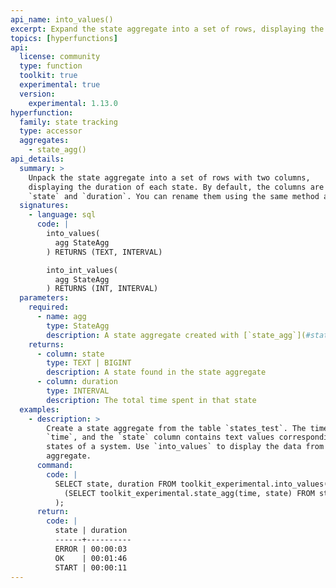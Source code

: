```yaml
---
api_name: into_values()
excerpt: Expand the state aggregate into a set of rows, displaying the duration of each state
topics: [hyperfunctions]
api:
  license: community
  type: function
  toolkit: true
  experimental: true
  version:
    experimental: 1.13.0
hyperfunction:
  family: state tracking
  type: accessor
  aggregates:
    - state_agg()
api_details:
  summary: >
    Unpack the state aggregate into a set of rows with two columns,
    displaying the duration of each state. By default, the columns are named
    `state` and `duration`. You can rename them using the same method as renaming a table.
  signatures:
    - language: sql
      code: |
        into_values(
          agg StateAgg
        ) RETURNS (TEXT, INTERVAL)

        into_int_values(
          agg StateAgg
        ) RETURNS (INT, INTERVAL)
  parameters:
    required:
      - name: agg
        type: StateAgg
        description: A state aggregate created with [`state_agg`](#state_agg)
    returns:
      - column: state
        type: TEXT | BIGINT
        description: A state found in the state aggregate
      - column: duration
        type: INTERVAL
        description: The total time spent in that state
  examples:
    - description: >
        Create a state aggregate from the table `states_test`. The time column is named
        `time`, and the `state` column contains text values corresponding to different
        states of a system. Use `into_values` to display the data from the state
        aggregate.
      command:
        code: |
          SELECT state, duration FROM toolkit_experimental.into_values(
            (SELECT toolkit_experimental.state_agg(time, state) FROM states_test)
          );
      return:
        code: |
          state | duration
          ------+----------
          ERROR | 00:00:03
          OK    | 00:01:46
          START | 00:00:11
---
```


